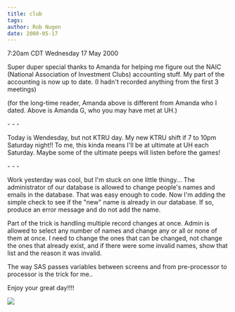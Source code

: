 ```yaml
---
title: club
tags: 
author: Rob Nugen
date: 2000-05-17
---
```


<title>Investment Club</title>
<p class=date>7:20am CDT Wednesday 17 May 2000</p>

<p>Super duper special thanks to Amanda for helping me figure out the
NAIC (National Association of Investment Clubs) accounting stuff.  My
part of the accounting is now up to date.  (I hadn't recorded anything
from the first 3 meetings)

<p>(for the long-time reader, Amanda above is different from Amanda
who I dated.  Above is Amanda G, who you may have met at UH.)

<p>- - -

<p>Today is Wendesday, but not KTRU day.  My new KTRU shift if 7 to
10pm Saturday night!!  To me, this kinda means I'll be at ultimate at
UH each Saturday.  Maybe some of the ultimate peeps will listen before
the games!


<p>- - -

<p>Work yesterday was cool, but I'm stuck on one little thingy...  The
administrator of our database is allowed to change people's names and
emails in the database.  That was easy enough to code.  Now I'm adding
the simple check to see if the "new" name is already in our database.
If so, produce an error message and do not add the name.

<p>Part of the trick is handling multiple record changes at once.
Admin is allowed to select any number of names and change any or all
or none of them at once.  I need to change the ones that can be
changed, not change the ones that already exist, and if there were
some invalid names, show that list and the reason it was invalid.

<p>The way SAS passes variables between screens and from pre-processor
to processor is the trick for me..

<p>Enjoy your great day!!!!

<p><img src='/images/rob/wL-ROB.gif'>

